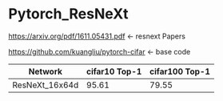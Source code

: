 # Pytorch_ResNeXt
https://arxiv.org/pdf/1611.05431.pdf <- resnext Papers

https://github.com/kuangliu/pytorch-cifar <- base code

| Network             | cifar10 Top-1 | cifar100 Top-1 |
| ------------------- | ----------- | ----------- |
| ResNeXt_16x64d      |  95.61      | 79.55      |
